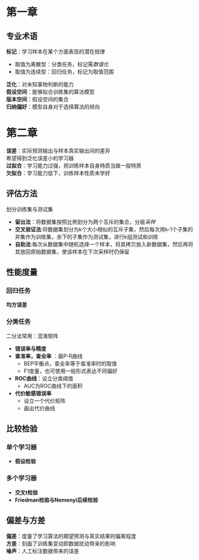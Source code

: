 # 第一章
## 专业术语
**标记**：学习样本在某个方面表现的潜在规律  
* 取值为离散型：分类任务，标记需*数值化*
* 取值为连续型：回归任务，标记为取值范围

  
**泛化**：对未知事物判断的能力  
**假设空间**：能够拟合训练集的算法模型  
**版本空间**：假设空间的集合  
**归纳偏好**：模型自身对于选择算法的倾向

# 第二章
**误差**：实际预测输出与样本真实输出间的差异  
希望得到泛化误差小的学习器  
**过拟合**：学习能力过强，把训练样本自身特质当做一般特质  
**欠拟合**：学习能力低下，训练样本性质未学好  
## 评估方法
划分训练集与测试集
* **留出法**：将数据集按照比例划分为两个互斥的集合，分层*采样*
* **交叉验证法**:将数据集划分为k个大小相似的互斥子集，然后每次用k-1个子集的并集作为训练集，余下的子集作为测试集，进行k组测试和训练
* **自助法**:每次从数据集中随机选择一个样本，将其拷贝放入新数据集，然后再将其放回原始数据集，使该样本在下次采样时仍保留
## 性能度量
### 回归任务
**均方误差**
### 分类任务
二分法常用：混淆矩阵
* **错误率与精度**
* **查准率，查全率** ：画P-R曲线
   * BEP平衡点，查全率等于查准率时的取值
   * F1度量，也可使用一般形式表达不同偏好
* **ROC曲线**：设立分类阈值
  * AUC为ROC曲线下的面积  
* **代价敏感错误率**
  * 设立一个代价矩阵
  * 画出代价曲线
## 比较检验
### 单个学习器
* **假设检验**
### 多个学习器
* **交叉t检验**
* **Friedman检验与Nemenyi后续检验**
## 偏差与方差
**偏差**：度量了学习算法的期望预测与真实结果的偏离程度  
**方差**：刻画了训练集变动即数据扰动带来的影响  
**噪声**：人工标注数据带来的误差  
  
  
 
